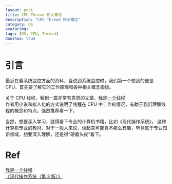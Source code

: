 ```yaml
---
layout: post
title: CPU Thread 相关概念
description: "CPU Thread 相关概念"
category: OS
avatarimg:
tags: [OS, CPU, Thread]
duoshuo: true
---
```


# 引言

最近在看系统监控方面的资料，当说到系统监控时，我们第一个想到的便是 CPU，首先要了解它的工作原理和各种相关概念指标。  

关于 CPU 线程，看到一篇非常有意思的文章。[我是一个线程](http://mp.weixin.qq.com/s?__biz=MjM5MDI5MjAyMA==&mid=402785102&idx=1&sn=578227f4eb53fdb6a99265dd27c3202c&scene=0)  
作者用小说和拟人化的方式说明了线程在 CPU 中工作的情况，有助于我们理解线程的概念和特点。强烈推荐看一下。  

当然，想要深入学习，就得看下专业的计算机书籍，比如《现代操作系统》，
这种计算机专业的教材，对于一般人来说，读起来可能真不那么有趣，毕竟属于专业知识领域，想要深入理解，还是得“硬着头皮”看下。

# Ref
[我是一个线程](http://mp.weixin.qq.com/s?__biz=MjM5MDI5MjAyMA==&mid=402785102&idx=1&sn=578227f4eb53fdb6a99265dd27c3202c&scene=0)  
[《现代操作系统（第 3 版）》](https://book.douban.com/subject/3852290/)  
